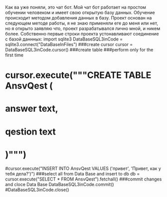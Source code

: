 Как ва уже поняли, это чат бот. 
Мой чат бот работает на простом обучении человеком и имеет свою открытую базу данных. 
Обучение происходит методом добавления данных в базу.
Проект основан на следующем методе работы, я не знаю применяли еге до меня или нет, но я открыто заявляю что, проект разрабатывался лично мной, и никем более. Собственно первые строки проекта устонавливают соединение с базой даннных:
import sqlite3
DataBaseSQL3inCode = sqlite3.connect("DataBaseInFiles")
    ###create cursor
cursor = DataBaseSQL3inCode.cursor()
    ###create table
    ###perform only for the first time
# cursor.execute("""CREATE TABLE AnsvQest (
#     answer text,
#     qestion text
# )""")
#cursor.execute("INSERT INTO AnsvQest VALUES ('привет', 'Привет, как у тебя дела?')")
    ###select all from Data Base and insert to db
db = cursor.execute("SELECT * FROM AnsvQest").fetchall()
    ###commit changes and cloce Data Base
DataBaseSQL3inCode.commit()
#DataBaseSQL3inCode.close()
